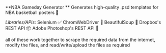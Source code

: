 **NBA Gameday Generator
**
Generates high-quality .psd templates for NBA basketball posters 🏀

_Libraries/APIs:_
Selenium ✅
ChromWebDriver 🚗
BeautifulSoup 🍲
Dropbox's REST  API 📦
Adobe Photoshop's REST API 🎨

all of these work together to scrape the required data from the internet, modify the files, and read/write/upload the files as required
